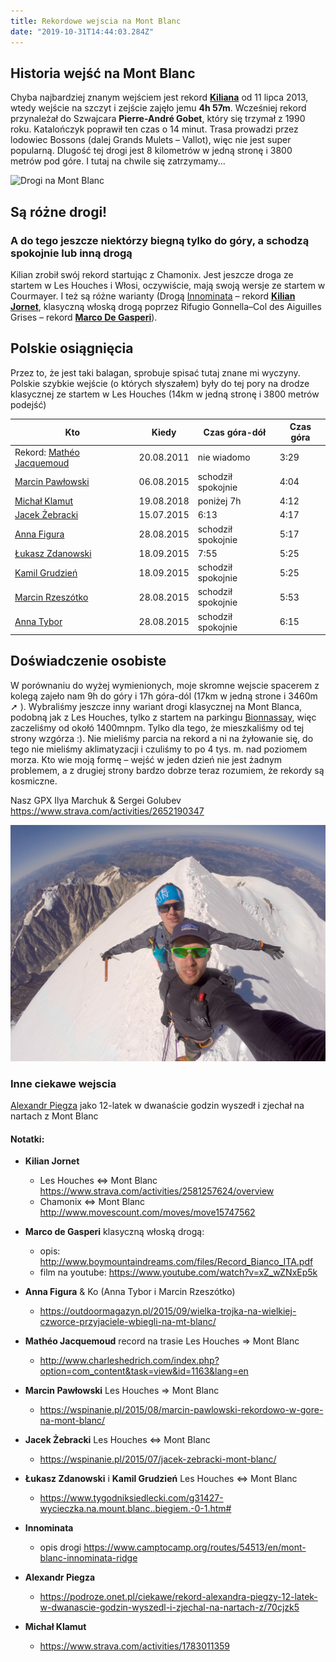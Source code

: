 ```yaml
---
title: Rekordowe wejscia na Mont Blanc
date: "2019-10-31T14:44:03.284Z"
---
```


## Historia wejść na Mont Blanc

Chyba najbardziej znanym wejściem jest rekord [**Kiliana**](#KilianJornet) od 11 lipca 2013,  wtedy wejście na szczyt i zejście zajęło jemu **4h 57m**. Wcześniej rekord przynależał do Szwajcara **Pierre-André Gobet**, który się trzymał z 1990 roku. Katalończyk poprawił ten czas o 14 minut. Trasa prowadzi przez lodowiec Bossons (dalej Grands Mulets – Vallot), więc nie jest super popularną. Dlugość tej drogi jest 8 kilometrów w jedną stronę i 3800 metrów pod góre. I tutaj na chwile się zatrzymamy...


![Drogi na Mont Blanc](./mapa.png)

## Są różne drogi!

### A do tego jeszcze niektórzy biegną tylko do góry, a schodzą spokojnie lub inną drogą

Kilian zrobił swój rekord startując z Chamonix. Jest jeszcze droga ze startem w Les Houches i Włosi, oczywiście, mają swoją wersje ze startem w Courmayer. I też są różne warianty (Drogą [Innominata](#Innominata) – rekord [**Kilian Jornet**](#KilianJornet), klasyczną włoską drogą poprzez Rifugio Gonnella–Col des Aiguilles Grises – rekord [**Marco De Gasperi**](#MarcodeGasperi)).



## Polskie osiągnięcia

Przez to, że jest taki balagan, sprobuje spisać tutaj znane mi wyczyny. Polskie szybkie wejście (o których słyszałem) były do tej pory na drodze klasycznej ze startem w Les Houches (14km w jedną stronę i 3800 metrów podejść)

| Kto | Kiedy | Czas góra-dół | Czas góra |
| ---- | ---- | ---- | ---- |
| Rekord: [Mathéo Jacquemoud](#MatheoJacquemoud) | 20.08.2011 | nie wiadomo | 3:29 |
| [Marcin Pawłowski](MarcinPawlowski) | 06.08.2015 | schodził spokojnie | 4:04 |
| [Michał Klamut](#MichalKlamut) | 19.08.2018 | poniżej 7h | 4:12 |
| [Jacek Żebracki](#JacekZebracki) | 15.07.2015 | 6:13 | 4:17 |
| [Anna Figura](#AnnaFigura) | 28.08.2015 | schodził spokojnie | 5:17 |
| [Łukasz Zdanowski](#LZKG) | 18.09.2015 | 7:55 | 5:25 |
| [Kamil Grudzień](#LZKG) | 18.09.2015 | schodził spokojnie | 5:25 |
| [Marcin Rzeszótko](#AnnaFigura) | 28.08.2015 | schodził spokojnie | 5:53 |
| [Anna Tybor](#AnnaFigura)  | 28.08.2015 | schodził spokojnie | 6:15 |



## Doświadczenie osobiste

W porównaniu do wyżej wymienionych, moje skromne wejscie spacerem z kolegą zajeło nam 9h do góry i 17h góra-dól (17km w jedną strone i 3460m ➚ ). Wybraliśmy jeszcze inny wariant drogi klasycznej na Mont Blanca, podobną jak z Les Houches, tylko z startem na parkingu [Bionnassay](https://goo.gl/maps/Fsyirds1JL86Wy1t6), więc zaczeliśmy od okołó 1400mnpm. Tylko dla tego, że mieszkaliśmy od tej strony wzgórza :). Nie mieliśmy parcia na rekord a ni na żyłowanie się, do tego nie mieliśmy aklimatyzacji i czuliśmy to po 4 tys. m. nad poziomem morza. Kto wie moją formę – wejść w jeden dzień nie jest żadnym problemem, a z drugiej strony bardzo dobrze teraz rozumiem, że rekordy są kosmiczne.

Nasz GPX Ilya Marchuk & Sergei Golubev  https://www.strava.com/activities/2652190347


![na szczycie Mont Blanc](./ILya_Segej_MontBlanc.jpg)

### Inne ciekawe wejscia

[Alexandr Piegza](#AlexandrPiegza) jako 12-latek w dwanaście godzin wyszedł i zjechał na nartach z Mont Blanc



#### Notatki:

* <a name="KilianJornet"></a>**Kilian Jornet**
  * Les Houches <=> Mont Blanc https://www.strava.com/activities/2581257624/overview
  * Chamonix <=> Mont Blanc  http://www.movescount.com/moves/move15747562



* <a name="MarcodeGasperi"></a>**Marco de Gasperi** klasyczną włoską drogą:
  * opis: http://www.boymountaindreams.com/files/Record_Bianco_ITA.pdf
  * film na youtube: https://www.youtube.com/watch?v=xZ_wZNxEp5k

* <a name="AnnaFigura"></a>**Anna Figura** & Ko (Anna Tybor i Marcin Rzeszótko)
  * https://outdoormagazyn.pl/2015/09/wielka-trojka-na-wielkiej-czworce-przyjaciele-wbiegli-na-mt-blanc/

* <a name="MatheoJacquemoud"></a>**Mathéo Jacquemoud** record na trasie Les Houches => Mont Blanc
  * http://www.charleshedrich.com/index.php?option=com_content&task=view&id=1163&lang=en

* <a name="MarcinPawlowski"></a>**Marcin Pawłowski**  Les Houches => Mont Blanc
  * https://wspinanie.pl/2015/08/marcin-pawlowski-rekordowo-w-gore-na-mont-blanc/

* <a name="JacekZebracki"></a>**Jacek  Żebracki** Les Houches <=> Mont Blanc
  * https://wspinanie.pl/2015/07/jacek-zebracki-mont-blanc/

* <a name="LZKG"></a>**Łukasz Zdanowski** i **Kamil Grudzień** Les Houches <=> Mont Blanc
  * https://www.tygodniksiedlecki.com/g31427-wycieczka.na.mount.blanc..biegiem.-0-1.htm#

* <a name="Innominata"></a> **Innominata** 
  * opis drogi https://www.camptocamp.org/routes/54513/en/mont-blanc-innominata-ridge

* <a name="AlexandrPiegza"></a>**Alexandr Piegza**
  * https://podroze.onet.pl/ciekawe/rekord-alexandra-piegzy-12-latek-w-dwanascie-godzin-wyszedl-i-zjechal-na-nartach-z/70cjzk5

* <a name="MichalKlamut"></a>**Michał Klamut**
  * https://www.strava.com/activities/1783011359
